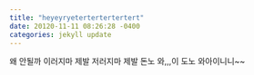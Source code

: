 ```yaml
---
title: "heyeyryetertertertertert"
date: 20120-11-11 08:26:28 -0400
categories: jekyll update
---
```


왜 안될까 이러지마 제발
저러지마 제발
돈노 와,,,이
도노 와아이니니~~


